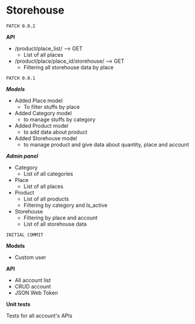 # Storehouse
~~~
PATCH 0.0.2
~~~
**API**

- /product/place_list/ --> GET
  - List of all places
- /product/place/place_id/storehouse/ --> GET
  - Filtering all storehouse data by place
~~~
PATCH 0.0.1
~~~
***Models***
- Added Place model
  - To filter stuffs by place
- Added Category model
  - to manage stuffs by category
- Added Product model
  - to add data about product
- Added Storehouse model
  - to manage product and give data about quantity, place and account

***Admin panel***
- Category
  - List of all categories
- Place
  - List of all places
- Product
  - List of all products
  - Filtering by category and Is_active
- Storehouse
  - Filtering by place and account
  - List of all storehouse data


~~~
INITIAL COMMIT
~~~
**Models**
- Custom user

**API**
- All account list
- CRUD account
- JSON Web Token

**Unit tests**

Tests for all account's APIs